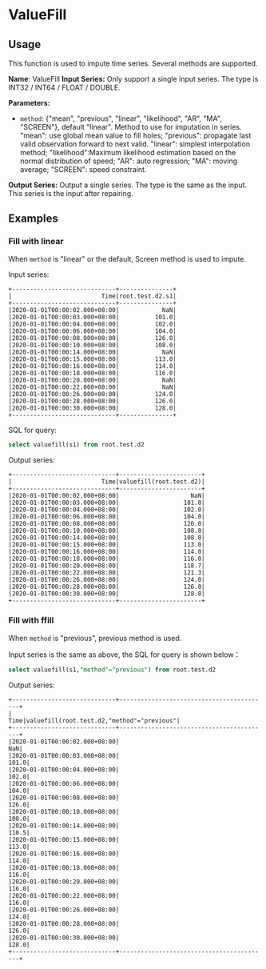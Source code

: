 # ValueFill

## Usage
This function is used to impute time series. Several methods are supported.

**Name**: ValueFill
**Input Series:** Only support a single input series. The type is INT32 / INT64 / FLOAT / DOUBLE.

**Parameters:**

+ `method`: {"mean", "previous", "linear", "likelihood", "AR", "MA", "SCREEN"}, default "linear". 
Method to use for imputation in series. "mean": use global mean value to fill holes; "previous": propagate last valid observation forward to next valid. "linear": simplest interpolation method; "likelihood":Maximum likelihood estimation based on the normal distribution of speed; "AR": auto regression; "MA": moving average; "SCREEN": speed constraint.

**Output Series:** Output a single series. The type is the same as the input. This series is the input after repairing.

## Examples

### Fill with linear

When `method` is "linear" or the default, Screen method is used to impute. 

Input series:

```
+-----------------------------+---------------+
|                         Time|root.test.d2.s1|
+-----------------------------+---------------+
|2020-01-01T00:00:02.000+08:00|            NaN|
|2020-01-01T00:00:03.000+08:00|          101.0|
|2020-01-01T00:00:04.000+08:00|          102.0|
|2020-01-01T00:00:06.000+08:00|          104.0|
|2020-01-01T00:00:08.000+08:00|          126.0|
|2020-01-01T00:00:10.000+08:00|          108.0|
|2020-01-01T00:00:14.000+08:00|            NaN|
|2020-01-01T00:00:15.000+08:00|          113.0|
|2020-01-01T00:00:16.000+08:00|          114.0|
|2020-01-01T00:00:18.000+08:00|          116.0|
|2020-01-01T00:00:20.000+08:00|            NaN|
|2020-01-01T00:00:22.000+08:00|            NaN|
|2020-01-01T00:00:26.000+08:00|          124.0|
|2020-01-01T00:00:28.000+08:00|          126.0|
|2020-01-01T00:00:30.000+08:00|          128.0|
+-----------------------------+---------------+
```

SQL for query:

```sql
select valuefill(s1) from root.test.d2
```

Output series:

```
+-----------------------------+-----------------------+
|                         Time|valuefill(root.test.d2)|
+-----------------------------+-----------------------+
|2020-01-01T00:00:02.000+08:00|                    NaN|
|2020-01-01T00:00:03.000+08:00|                  101.0|
|2020-01-01T00:00:04.000+08:00|                  102.0|
|2020-01-01T00:00:06.000+08:00|                  104.0|
|2020-01-01T00:00:08.000+08:00|                  126.0|
|2020-01-01T00:00:10.000+08:00|                  108.0|
|2020-01-01T00:00:14.000+08:00|                  108.0|
|2020-01-01T00:00:15.000+08:00|                  113.0|
|2020-01-01T00:00:16.000+08:00|                  114.0|
|2020-01-01T00:00:18.000+08:00|                  116.0|
|2020-01-01T00:00:20.000+08:00|                  118.7|
|2020-01-01T00:00:22.000+08:00|                  121.3|
|2020-01-01T00:00:26.000+08:00|                  124.0|
|2020-01-01T00:00:28.000+08:00|                  126.0|
|2020-01-01T00:00:30.000+08:00|                  128.0|
+-----------------------------+-----------------------+
```

### Fill with ffill

When `method` is "previous", previous method is used.

Input series is the same as above, the SQL for query is shown below：

```sql
select valuefill(s1,"method"="previous") from root.test.d2
```

Output series:

```
+-----------------------------+------------------------------------------+
|                         Time|valuefill(root.test.d2,"method"="previous"|
+-----------------------------+------------------------------------------+
|2020-01-01T00:00:02.000+08:00|                                       NaN|
|2020-01-01T00:00:03.000+08:00|                                     101.0|
|2020-01-01T00:00:04.000+08:00|                                     102.0|
|2020-01-01T00:00:06.000+08:00|                                     104.0|
|2020-01-01T00:00:08.000+08:00|                                     126.0|
|2020-01-01T00:00:10.000+08:00|                                     108.0|
|2020-01-01T00:00:14.000+08:00|                                     110.5|
|2020-01-01T00:00:15.000+08:00|                                     113.0|
|2020-01-01T00:00:16.000+08:00|                                     114.0|
|2020-01-01T00:00:18.000+08:00|                                     116.0|
|2020-01-01T00:00:20.000+08:00|                                     116.0|
|2020-01-01T00:00:22.000+08:00|                                     116.0|
|2020-01-01T00:00:26.000+08:00|                                     124.0|
|2020-01-01T00:00:28.000+08:00|                                     126.0|
|2020-01-01T00:00:30.000+08:00|                                     128.0|
+-----------------------------+------------------------------------------+
```

